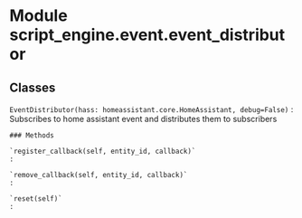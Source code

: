 Module script_engine.event.event_distributor
============================================

Classes
-------

`EventDistributor(hass: homeassistant.core.HomeAssistant, debug=False)`
:   Subscribes to home assistant event and distributes them to subscribers

    ### Methods

    `register_callback(self, entity_id, callback)`
    :

    `remove_callback(self, entity_id, callback)`
    :

    `reset(self)`
    :